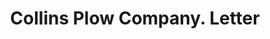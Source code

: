 ---
doi: 10.7916/D8KP9D5T
date_other: '1906'
date_other_textual: '1906'
form: correspondence
genre:
- Letters (correspondence)
name:
- Collins Plow Company
object_in_context_url: https://biggert.cul.columbia.edu/items/view/ave_biggert_00645
subject_hierarchical_geographic:
- Minneapolis, Minnesota, United States
subject_name:
- Collins Plow Company
title: Collins Plow Company. Letter
sort_title: Collins Plow Company. Letter
call_number: ave_biggert_00645
coordinates:
- 44.983333333333334,-93.26666666666667
pid: ave_biggert_00645
identifiers: ave_biggert_00645
thumbnail: https://derivativo-3.library.columbia.edu/iiif/2/ldpd:345709/full/!256,256/0/native.jpg
permalink: "/items/ave_biggert_00645/"
layout: iiif-image-page
---